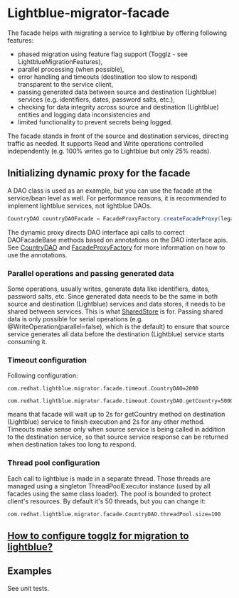 # Lightblue-migrator-facade

The facade helps with migrating a service to lightblue by offering following features:
* phased migration using feature flag support (Togglz - see LightblueMigrationFeatures),
* parallel processing (when possible),
* error handling and timeouts (destination too slow to respond) transparent to the service client,
* passing generated data between source and destination (Lightblue) services (e.g. identifiers, dates, password salts, etc.),
* checking for data integrity across source and destination (Lightblue) entities and logging data inconsistencies and
* limited functionality to prevent secrets being logged.

The facade stands in front of the source and destination services, directing traffic as needed. It supports Read and Write operations controlled independently (e.g. 100% writes go to Lightblue but only 25% reads).

## Initializing dynamic proxy for the facade
A DAO class is used as an example, but you can use the facade at the service/bean level as well. For performance reasons, it is recommended to implement lightblue services, not lightblue DAOs.

```java
CountryDAO countryDAOFacade = FacadeProxyFactory.createFacadeProxy(legacyCountryDAO, lightblueCountryDAO, CountryDAO.class);
```

The dynamic proxy directs DAO interface api calls to correct DAOFacadeBase methods based on annotations on the DAO interface apis. See [CountryDAO](src/test/java/com/redhat/lightblue/migrator/facade/CountryDAO.java) and [FacadeProxyFactory](src/main/java/com/redhat/lightblue/migrator/facade/proxy/FacadeProxyFactory.java) for more information on how to use the annotations.

### Parallel operations and passing generated data

Some operations, usually writes, generate data like identifiers, dates, password salts, etc. Since generated data needs to be the same in both source and destination (Lightblue) services and data stores, it needs to be shared between services. This is what [SharedStore](src/main/java/com/redhat/lightblue/migrator/facade/sharedstore/SharedStore.java) is for. Passing shared data is only possible for serial operations (e.g. @WriteOperation(parallel=false), which is the default) to ensure that source service generates all data before the destination (Lightblue) service starts consuming it.

### Timeout configuration

Following configuration:
```
com.redhat.lightblue.migrator.facade.timeout.CountryDAO=2000
  com.redhat.lightblue.migrator.facade.timeout.CountryDAO.getCountry=5000
```
means that facade will wait up to 2s for getCountry method on destination (Lightblue) service to finish execution and 2s for any other method. Timeouts make sense only when
source service is being called in addition to the destination service, so that source service response can be returned when destination takes too long to respond.

### Thread pool configuration

Each call to lightblue is made in a separate thread. Those threads are managed using a singleton ThreadPoolExecutor instance (used by all facades using the same class loader). The pool is bounded to protect client's resources. By default it's 50 threads, but you can change it:
```
com.redhat.lightblue.migrator.facade.CountryDAO.threadPool.size=100
```

## [How to configure togglz for migration to lightblue?](TOGGLZ.md)

## Examples

See unit tests.
